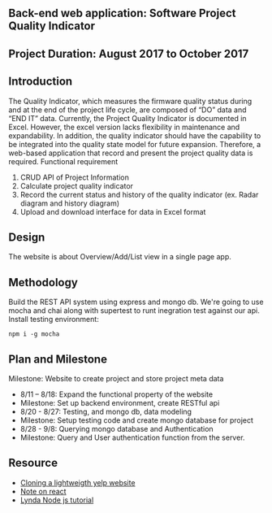 ## Back-end web application: Software Project Quality Indicator

## Project Duration: August 2017 to October 2017
## Introduction
The Quality Indicator, which measures the firmware quality status during and at the end of the project life cycle, are composed of “DO” data and “END IT” data. Currently, the Project Quality Indicator is documented in Excel. However, the excel version lacks flexibility in maintenance and expandability. In addition, the quality indicator should have the capability to be integrated into the quality state model for future expansion. Therefore, a web-based application that record and present the project quality data is required.
Functional requirement
1.	CRUD API of Project Information
2.  Calculate project quality indicator
4.	Record the current status and history of the quality indicator (ex. Radar diagram and history diagram)
5.	Upload and download interface for data in Excel format

## Design
The website is about Overview/Add/List view in a single page app.

## Methodology
Build the REST API system using express and mongo db.
We're going to use mocha and chai along with supertest to runt inegration test against our api. Install testing environment:
```
npm i -g mocha
```

## Plan and Milestone
Milestone: Website to create project and store project meta data
- 8/11 – 8/18: Expand the functional property of the website  
- Milestone: Set up backend environment, create RESTful api
- 8/20 - 8/27: Testing, and mongo db, data modeling
- Milestone: Setup testing code and create mongo database for project
- 8/28 - 9/8: Querying mongo database and Authentication
- Milestone: Query and User authentication function from the server.

## Resource
- [Cloning a lightweigth yelp website](http://cache.preserve.io/c81nqh7s/)
- [Note on react](./notes/clone_yelp.md)
- [Lynda Node js tutorial](https://www.lynda.com/Node-js-tutorials/)

